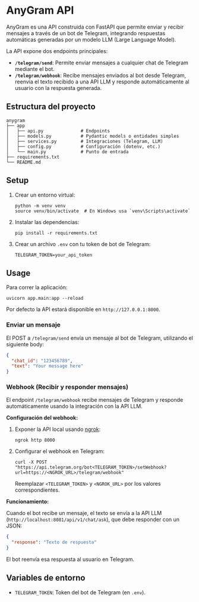 # AnyGram API

AnyGram es una API construida con FastAPI que permite enviar y recibir mensajes a través de un bot de Telegram, integrando respuestas automáticas generadas por un modelo LLM (Large Language Model).

La API expone dos endpoints principales:

- **`/telegram/send`**: Permite enviar mensajes a cualquier chat de Telegram mediante el bot.
- **`/telegram/webhook`**: Recibe mensajes enviados al bot desde Telegram, reenvía el texto recibido a una API LLM y responde automáticamente al usuario con la respuesta generada.

## Estructura del proyecto

```
anygram
├── app
│   ├── api.py              # Endpoints 
│   ├── models.py           # Pydantic models o entidades simples
│   ├── services.py         # Integraciones (Telegram, LLM)
│   ├── config.py           # Configuración (dotenv, etc.)
│   └── main.py             # Punto de entrada
├── requirements.txt
└── README.md
```

## Setup

1. Crear un entorno virtual:
   ```
   python -m venv venv
   source venv/bin/activate  # En Windows usa `venv\Scripts\activate`
   ```

2. Instalar las dependencias:
   ```
   pip install -r requirements.txt
   ```

3. Crear un archivo `.env` con tu token de bot de Telegram:
   ```
   TELEGRAM_TOKEN=your_api_token
   ```

## Usage

Para correr la aplicación:
```
uvicorn app.main:app --reload
```
Por defecto la API estará disponible en `http://127.0.0.1:8000`.

### Enviar un mensaje

El POST a `/telegram/send` envía un mensaje al bot de Telegram, utilizando el siguiente body:

```json
{
  "chat_id": "123456789",
  "text": "Your message here"
}
```

### Webhook (Recibir y responder mensajes)

El endpoint `/telegram/webhook` recibe mensajes de Telegram y responde automáticamente usando la integración con la API LLM.

**Configuración del webhook:**

1. Exponer la API local usando [ngrok](https://ngrok.com/):
   ```
   ngrok http 8000
   ```

2. Configurar el webhook en Telegram:
   ```
   curl -X POST "https://api.telegram.org/bot<TELEGRAM_TOKEN>/setWebhook?url=https://<NGROK_URL>/telegram/webhook"
   ```
   Reemplazar `<TELEGRAM_TOKEN>` y `<NGROK_URL>` por los valores correspondientes.

**Funcionamiento:**  

Cuando el bot recibe un mensaje, el texto se envía a la API LLM (`http://localhost:8081/api/v1/chat/ask`), que debe responder con un JSON:

```json
{
  "response": "Texto de respuesta"
}
```
El bot reenvía esa respuesta al usuario en Telegram.

## Variables de entorno

- `TELEGRAM_TOKEN`: Token del bot de Telegram (en `.env`).
